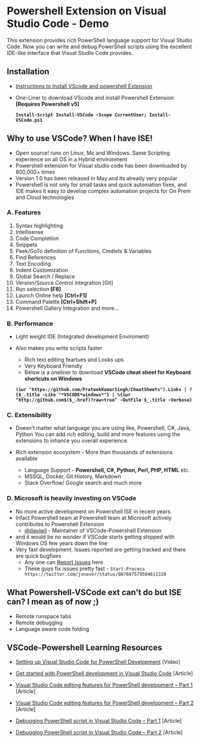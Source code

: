 # Powershell Extension on Visual Studio Code - Demo

This extension provides rich PowerShell language support for Visual Studio Code. 
Now you can write and debug PowerShell scripts using the excellent IDE-like interface that Visual Studio Code provides.

## Installation

- [Instructions to Install VScode and powershell Extension](https://github.com/PowerShell/PowerShell/blob/master/docs/learning-powershell/using-vscode.md)

- One-Liner to download VScode and install Powershell Extension **[Requires Powershell v5]**

     **`Install-Script Install-VSCode -Scope CurrentUser; Install-VSCode.ps1`**

## Why to use VSCode? When I have ISE!
*   Open source! runs on Linux, Mc and Windows. Same Scripting experience on all OS in a Hybrid environment
*   Powershell extension for Visual studio code has been downloaded by 800,000+ times
*   Version 1.0 has been released in May and its already very popular
*   Powershell is not only for small tasks and quick automation fixes,
    and IDE makes it easy to develop complex automation projects for On Prem and Cloud technologies

### A. Features
1. Syntax highlighting
2. Intellisense
3. Code Completion
4. Snippets
5. Peek/GoTo definition of Functions, Cmdlets & Variables
6. Find References
7. Text Encoding
8. Indent Customization
9. Global Search / Replace
10. Version/Source Control integration [Git]
11. Run selection       **[F8]**
12. Launch Online help  **[Ctrl+F1]**
13. Command Palette     **[Ctrl+Shift+P]** 
14. Powershell Gallery Integration and more...
### B. Performance   
- Light weight IDE (Integrated development Enviroment)    
- Also makes you write scripts faster
    * Rich text editing feartues and Looks ups
    * Very Keyboard Friendly
    * Below is a oneliner to download **VSCode cheat sheet for Keyboard shortcuts on Windows**
    
    **`(iwr "https://github.com/PrateekKumarSingh/CheatSheets").Links | ?{$_.title -Like "*VSCODE*windows*"} | %{iwr "http://github.com$($_.href)?raw=true" -OutFile $_.title -Verbose}`**

### C. Extensibility
-   Doesn't matter what language you are using like, Powershell, C#, Java, Python
    You can add rich editing, build and more features using the extensions to inhance you overall experience.

-   Rich extension ecosystem - More than thousands of extensions available
    * Language Support - **Powershell, C#, Python, Perl, PHP, HTML** etc.
    * MSSQL, Docker, Git History, Markdown
    * Stack Overflow/ Google search and much more

### D. Microsoft is heavily investing on VSCode
- No more active development on Powershell ISE in recent years.
- Infact Powershell team at Powershell team at Microsoft actively contributes to Powershell Extension
    * [@daviwil](https://twitter.com/daviwil) - Maintainer of VSCode-Powershell Extension
- and it would be no wonder if VSCode starts getting shipped with Windows OS few years down the line    
- Very fast development, Issues reported are getting tracked and there are quick bugfixes
    * Any one can [Report Issues](https://github.com/PowerShell/vscode-powershell/issues) here
    * These guys fix issues pretty fast - `Start-Process https://twitter.com/jsnover/status/867697579504611328`

## What Powershell-VSCode ext can't do but ISE can? I mean as of now ;)
- Remote runspace tabs
- Remote debugging
- Language aware code folding

## VSCode-Powershell Learning Resources
- [Setting up Visual Studio Code for PowerShell Development](https://www.youtube.com/watch?v=LJNdK0QrIo8) [Video]

- [Get started with PowerShell development in Visual Studio Code](https://blogs.technet.microsoft.com/heyscriptingguy/2016/12/05/get-started-with-powershell-development-in-visual-studio-code/) [Article]

- [Visual Studio Code editing features for PowerShell development – Part 1](https://blogs.technet.microsoft.com/heyscriptingguy/2017/01/11/visual-studio-code-editing-features-for-powershell-development-part-1/) [Article]

- [Visual Studio Code editing features for PowerShell development – Part 2](https://blogs.technet.microsoft.com/heyscriptingguy/2017/01/12/visual-studio-code-editing-features-for-powershell-development-part-2/) [Article]

- [Debugging PowerShell script in Visual Studio Code – Part 1](https://blogs.technet.microsoft.com/heyscriptingguy/2017/02/06/debugging-powershell-script-in-visual-studio-code-part-1/) [Article]

- [Debugging PowerShell script in Visual Studio Code – Part 2](https://blogs.technet.microsoft.com/heyscriptingguy/2017/02/13/debugging-powershell-script-in-visual-studio-code-part-2/) [Article]